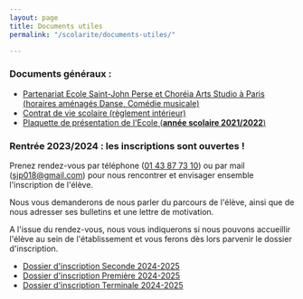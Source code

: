 ```yaml
---
layout: page
title: Documents utiles
permalink: "/scolarite/documents-utiles/"

---
```

### Documents généraux :

* [Partenariat Ecole Saint-John Perse et Choréia Arts Studio à Paris (horaires aménagés Danse, Comédie musicale)](/images/Plaquette_SJPC.pdf)
* [Contrat de vie scolaire (règlement intérieur)](/images/Contrat_vie_scolaire_2018_2019.pdf)
* [Plaquette de présentation de l'Ecole (**année scolaire 2021/2022**)](https://ecoles-sjp.fr/uploads/plaquette-ecole-saint-john-perse-2021-2022.pdf)

### Rentrée 2023/2024 : les inscriptions sont ouvertes !

Prenez rendez-vous par téléphone ([01 43 87 73 10](tel:0143877310)) ou par mail ([sjp018@gmail.com](mailto:sjp018@gmail.com)) pour nous rencontrer et envisager ensemble l'inscription de l'élève.

Nous vous demanderons de nous parler du parcours de l'élève, ainsi que de nous adresser ses bulletins et une lettre de motivation.

A l'issue du rendez-vous, nous vous indiquerons si nous pouvons accueillir l'élève au sein de l'établissement et vous ferons dès lors parvenir le dossier d'inscription.

* [Dossier d'inscription Seconde 2024-2025](/uploads/fiche_inscription_seconde_2024_2025.pdf)
* [Dossier d'inscription Première 2024-2025](/uploads/fiche_inscription_premiere_2024_2025.pdf)
* [Dossier d'inscription Terminale 2024-2025](/uploads/fiche_inscription_terminale_2024_2025.pdf)
